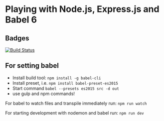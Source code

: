 # Playing with Node.js, Express.js and Babel 6

## Badges

[![Build Status](https://travis-ci.org/felix557700/nodejs-es-start.svg?branch=master)](https://travis-ci.org/felix557700/nodejs-es-start)

## For setting babel

- Install build tool: `npm install -g babel-cli`
- Install preset, i.e. `npm install babel-preset-es2015`
- Start command `babel --presets es2015 src -d out`
- use gulp and npm commands!

For babel to watch files and transpile immediately run: `npm run watch`

For starting development with nodemon and babel run: `npm run dev`

